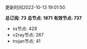 更新时间2022-10-13 19:01:50

**总订阅: 73**
**总节点: 1871**
**有效节点: 737**
- ss节点: 429
- v2ray节点: 267
- trojan节点: 41
